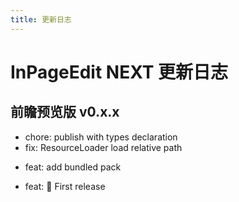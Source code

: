 ```yaml
---
title: 更新日志
---
```


# InPageEdit NEXT 更新日志

<script setup lang="ts">
import Timeline from '@/.vitepress/components/Timeline/Timeline.vue'
import TimelineItem from '@/.vitepress/components/Timeline/TimelineItem.vue'
import TimelinePeriod from '@/.vitepress/components/Timeline/TimelinePeriod.vue'
</script>

## 前瞻预览版 <Badge>v0.x.x</Badge>

<Timeline title-tag='h3'>

<TimelineItem time='2025-09-27T04:42:04.339Z' title='0.2.0'>

- chore: publish with types declaration
- fix: ResourceLoader load relative path

</TimelineItem>

<TimelineItem time='2025-09-25T14:44:33.824Z' title='0.1.1'>

- feat: add bundled pack

</TimelineItem>

<TimelineItem time='2025-09-24T10:52:35.505Z' title='0.1.0'>

- feat: 🎉 First release

</TimelineItem>

</Timeline>
